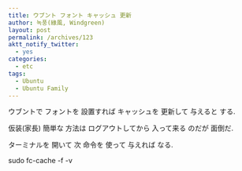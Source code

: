 ```yaml
---
title: ウブント フォント キャッシュ 更新
author: 녹풍(綠風, Windgreen)
layout: post
permalink: /archives/123
aktt_notify_twitter:
  - yes
categories:
  - etc
tags:
  - Ubuntu
  - Ubuntu Family
---
```

ウブントで フォントを 設置すれば キャッシュを 更新して 与えると する.

仮装(家長) 簡単な 方法は ログアウトしてから 入って来る のだが 面倒だ.

ターミナルを 開いて 次 命令を 使って 与えれば なる.

sudo fc-cache -f -v